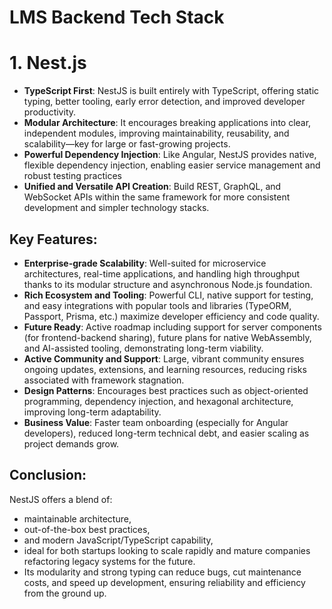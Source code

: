 # LMS Backend Tech Stack

# 1. Nest.js
- **TypeScript First**: NestJS is built entirely with TypeScript, offering static typing, better tooling, early error detection, and improved developer productivity.
- **Modular Architecture**: It encourages breaking applications into clear, independent modules, improving maintainability, reusability, and scalability—key for large or fast-growing projects.
- **Powerful Dependency Injection**: Like Angular, NestJS provides native, flexible dependency injection, enabling easier service management and robust testing practices
- **Unified and Versatile API Creation**: Build REST, GraphQL, and WebSocket APIs within the same framework for more consistent development and simpler technology stacks.

## Key Features:
- **Enterprise-grade Scalability**: Well-suited for microservice architectures, real-time applications, and handling high throughput thanks to its modular structure and asynchronous Node.js foundation.
- **Rich Ecosystem and Tooling**: Powerful CLI, native support for testing, and easy integrations with popular tools and libraries (TypeORM, Passport, Prisma, etc.) maximize developer efficiency and code quality.
- **Future Ready**: Active roadmap including support for server components (for frontend-backend sharing), future plans for native WebAssembly, and AI-assisted tooling, demonstrating long-term viability.
- **Active Community and Support**: Large, vibrant community ensures ongoing updates, extensions, and learning resources, reducing risks associated with framework stagnation.
- **Design Patterns**: Encourages best practices such as object-oriented programming, dependency injection, and hexagonal architecture, improving long-term adaptability.
- **Business Value**: Faster team onboarding (especially for Angular developers), reduced long-term technical debt, and easier scaling as project demands grow. 
## Conclusion:
NestJS offers a blend of:
- maintainable architecture, 
- out-of-the-box best practices, 
- and modern JavaScript/TypeScript capability, 
- ideal for both startups looking to scale rapidly and mature companies refactoring legacy systems for the future. 
- Its modularity and strong typing can reduce bugs, cut maintenance costs, and speed up development, ensuring reliability and efficiency from the ground up.